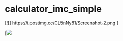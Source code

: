 # calculator_imc_simple


[![] https://i.postimg.cc/CL5nNy81/Screenshot-2.png ]



[![](https://pandao.github.io/editor.md/examples/images/7.jpg)
